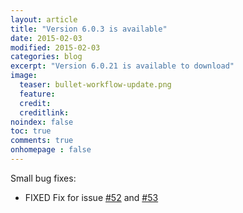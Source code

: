```yaml
---
layout: article
title: "Version 6.0.3 is available"
date: 2015-02-03
modified: 2015-02-03
categories: blog
excerpt: "Version 6.0.21 is available to download"
image:
  teaser: bullet-workflow-update.png
  feature:
  credit:
  creditlink:
noindex: false
toc: true
comments: true
onhomepage : false
---
```


Small bug fixes:

* <span class="badge danger">FIXED</span> Fix for issue [#52](https://github.com/vdesabou/alfred-spotify-mini-player/issues/52) and [#53](https://github.com/vdesabou/alfred-spotify-mini-player/issues/53)


